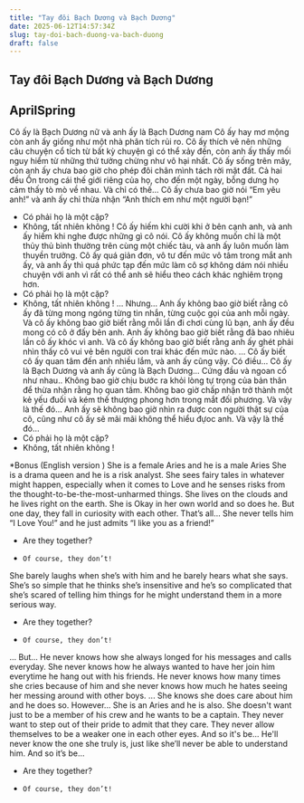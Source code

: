 ```yaml
---
title: "Tay đôi Bạch Dương và Bạch Dương"
date: 2025-06-12T14:57:34Z
slug: tay-doi-bach-duong-va-bach-duong
draft: false
---
```


## Tay đôi Bạch Dương và Bạch Dương

## AprilSpring

Cô ấy là Bạch Dương nữ và anh ấy là Bạch Dương nam
Cô ấy hay mơ mộng còn anh ấy giống như một nhà phân tích rủi ro. Cô ấy thích vẽ nên những câu chuyện cổ tích từ bất kỳ chuyện gì có thể xảy đến, còn anh ấy thấy mối nguy hiểm từ những thứ tưởng chừng như vô hại nhất.
Cô ấy sống trên mây, còn anh ấy chưa bao giờ cho phép đôi chân mình tách rời mặt đất.
Cả hai đều Ổn trong cái thế giới riêng của họ, cho đến một ngày, bỗng dưng họ cảm thấy tò mò về nhau. Và chỉ có thế… Cô ấy chưa bao giờ nói “Em yêu anh!” và anh ấy chỉ thừa nhận “Anh thích em như một người bạn!”
-    Có phải họ là một cặp?
-    Không, tất nhiên không  !
Cô ấy hiếm khi cười khi ở bên cạnh anh, và anh ấy hiếm khi nghe được những gì cô nói.
Cô ấy không muốn chỉ là một thủy thủ bình thường trên cùng một chiếc tàu, và anh ấy luôn muốn làm thuyền trưởng.
Cô ấy quá giản đơn, vô tư đến mức vô tâm trong mắt anh ấy, và anh ấy thì quá phức tạp đến mức làm cô sợ không dám nói nhiều chuyện với anh vì rất có thể anh sẽ hiểu theo cách khác nghiêm trọng hơn.
-    Có phải họ là một cặp?
-    Không, tất nhiên không  !
…
Nhưng…
Anh ấy không bao giờ biết rằng cô ấy đã từng mong ngóng từng tin nhắn, từng cuộc gọi của anh mỗi ngày. Và cô ấy không bao giờ biết rằng mỗi lần đi chơi cùng lũ bạn, anh ấy đều mong có cô ở đấy bên anh.
Anh ấy không bao giờ biết rằng đã bao nhiêu lần cô ấy khóc vì anh. Và cô ấy không bao giờ biết rằng anh ấy ghét phải nhìn thấy cô vui vẻ bên người con trai khác đến mức nào.
…
Cô ấy biết cô ấy quan tâm đến anh nhiều lắm, và anh ấy cũng vậy.
Có điều…
Cô ấy là Bạch Dương  và anh ấy cũng là Bạch Dương…
Cứng đầu và ngoan cố như nhau..
Không bao giờ chịu bước ra khỏi lòng tự trọng của bản thân để thừa nhận rằng họ quan tâm.
Không bao giờ chấp nhận trở thành một kẻ yếu đuối và kém thế thượng phong hơn trong mắt đối phương.
Và vậy là thế đó…
Anh ấy sẽ không bao giờ nhìn ra được con người thật sự của cô, cũng như cô ấy sẽ mãi mãi không thể hiểu đựoc anh. 
Và vậy là thế đó…
-    Có phải họ là một cặp?
-    Không, tất nhiên không  !

*Bonus (English version  )
She is a female Aries and he is a male Aries
She is a drama queen and he is a risk analyst. She sees fairy tales in whatever might happen, especially when it comes to Love and he senses risks from the thought-to-be-the-most-unharmed things.
She lives on the clouds and he lives right on the earth. She is Okay in her own world and so does he. But one day, they fall in curiosity with each other. That’s all… She never tells him “I Love You!” and he just admits “I like you as a friend!” 
-    Are they together? 
-     Of course, they don’t!
She barely laughs when she’s with him and he barely hears what she says.
She’s so simple that he thinks she’s insensitive and he’s so complicated that she’s scared of telling him things for he might understand them in a more serious way.
-    Are they together? 
-     Of course, they don’t!
...
But...
He never knows how she always longed for his messages and calls everyday. She never knows how he always wanted to have her join him everytime he hang out with his friends.
He never knows how many times she cries because of him and she never knows how much he hates seeing her messing around with other boys.
...
She knows she does care about him and he does so. 
However...
She is an Aries and he is also.
She doesn't want just to be a member of his crew and he wants to be a captain.
They never want to step out of their pride to admit that they care.
They never allow themselves to be a weaker one in each other eyes.
And so it's be...
He'll never know the one she truly is, just like she’ll never be able to understand him.
And so it’s be…
-    Are they together? 
-     Of course, they don’t!